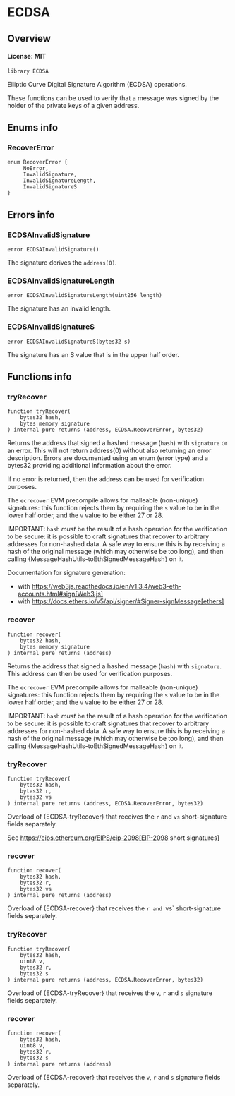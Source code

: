 # ECDSA

## Overview

#### License: MIT

```solidity
library ECDSA
```

Elliptic Curve Digital Signature Algorithm (ECDSA) operations.

These functions can be used to verify that a message was signed by the holder
of the private keys of a given address.
## Enums info

### RecoverError

```solidity
enum RecoverError {
	 NoError,
	 InvalidSignature,
	 InvalidSignatureLength,
	 InvalidSignatureS
}
```


## Errors info

### ECDSAInvalidSignature

```solidity
error ECDSAInvalidSignature()
```

The signature derives the `address(0)`.
### ECDSAInvalidSignatureLength

```solidity
error ECDSAInvalidSignatureLength(uint256 length)
```

The signature has an invalid length.
### ECDSAInvalidSignatureS

```solidity
error ECDSAInvalidSignatureS(bytes32 s)
```

The signature has an S value that is in the upper half order.
## Functions info

### tryRecover

```solidity
function tryRecover(
    bytes32 hash,
    bytes memory signature
) internal pure returns (address, ECDSA.RecoverError, bytes32)
```

Returns the address that signed a hashed message (`hash`) with `signature` or an error. This will not
return address(0) without also returning an error description. Errors are documented using an enum (error type)
and a bytes32 providing additional information about the error.

If no error is returned, then the address can be used for verification purposes.

The `ecrecover` EVM precompile allows for malleable (non-unique) signatures:
this function rejects them by requiring the `s` value to be in the lower
half order, and the `v` value to be either 27 or 28.

IMPORTANT: `hash` _must_ be the result of a hash operation for the
verification to be secure: it is possible to craft signatures that
recover to arbitrary addresses for non-hashed data. A safe way to ensure
this is by receiving a hash of the original message (which may otherwise
be too long), and then calling {MessageHashUtils-toEthSignedMessageHash} on it.

Documentation for signature generation:
- with https://web3js.readthedocs.io/en/v1.3.4/web3-eth-accounts.html#sign[Web3.js]
- with https://docs.ethers.io/v5/api/signer/#Signer-signMessage[ethers]
### recover

```solidity
function recover(
    bytes32 hash,
    bytes memory signature
) internal pure returns (address)
```

Returns the address that signed a hashed message (`hash`) with
`signature`. This address can then be used for verification purposes.

The `ecrecover` EVM precompile allows for malleable (non-unique) signatures:
this function rejects them by requiring the `s` value to be in the lower
half order, and the `v` value to be either 27 or 28.

IMPORTANT: `hash` _must_ be the result of a hash operation for the
verification to be secure: it is possible to craft signatures that
recover to arbitrary addresses for non-hashed data. A safe way to ensure
this is by receiving a hash of the original message (which may otherwise
be too long), and then calling {MessageHashUtils-toEthSignedMessageHash} on it.
### tryRecover

```solidity
function tryRecover(
    bytes32 hash,
    bytes32 r,
    bytes32 vs
) internal pure returns (address, ECDSA.RecoverError, bytes32)
```

Overload of {ECDSA-tryRecover} that receives the `r` and `vs` short-signature fields separately.

See https://eips.ethereum.org/EIPS/eip-2098[EIP-2098 short signatures]
### recover

```solidity
function recover(
    bytes32 hash,
    bytes32 r,
    bytes32 vs
) internal pure returns (address)
```

Overload of {ECDSA-recover} that receives the `r and `vs` short-signature fields separately.
### tryRecover

```solidity
function tryRecover(
    bytes32 hash,
    uint8 v,
    bytes32 r,
    bytes32 s
) internal pure returns (address, ECDSA.RecoverError, bytes32)
```

Overload of {ECDSA-tryRecover} that receives the `v`,
`r` and `s` signature fields separately.
### recover

```solidity
function recover(
    bytes32 hash,
    uint8 v,
    bytes32 r,
    bytes32 s
) internal pure returns (address)
```

Overload of {ECDSA-recover} that receives the `v`,
`r` and `s` signature fields separately.